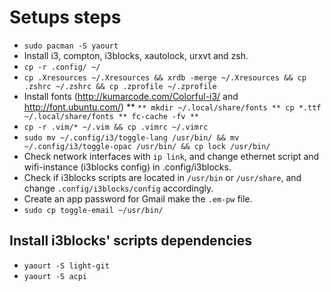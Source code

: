 # Setups steps

* `sudo pacman -S yaourt`
* Install i3, compton, i3blocks, xautolock, urxvt and zsh.
* `cp -r .config/ ~/`
* `cp .Xresources ~/.Xresources && xrdb -merge ~/.Xresources && cp .zshrc ~/.zshrc && cp .zprofile ~/.zprofile`
* Install fonts (http://kumarcode.com/Colorful-i3/ and http://font.ubuntu.com/)
** ```
** mkdir ~/.local/share/fonts
** cp *.ttf ~/.local/share/fonts
** fc-cache -fv
** ```
* `cp -r .vim/* ~/.vim && cp .vimrc ~/.vimrc`
* `sudo mv ~/.config/i3/toggle-lang /usr/bin/ && mv ~/.config/i3/toggle-opac /usr/bin/ && cp lock /usr/bin/` 
* Check network interfaces with `ip link`,
  and change ethernet script and wifi-instance (i3blocks config) 
  in .config/i3blocks.
* Check if i3blocks scripts are located in `/usr/bin` or `/usr/share`, 
  and change `.config/i3blocks/config` accordingly.
* Create an app password for Gmail make the `.em-pw` file.
* `sudo cp toggle-email ~/usr/bin/`

## Install i3blocks' scripts dependencies
* `yaourt -S light-git`
* `yaourt -S acpi`
